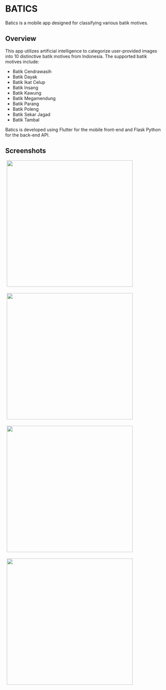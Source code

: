 # BATICS

Batics is a mobile app designed for classifying various batik motives.

## Overview

This app utilizes artificial intelligence to categorize user-provided images into 10 distinctive batik motives from Indonesia. The supported batik motives include:

- Batik Cendrawasih
- Batik Dayak
- Batik Ikat Celup
- Batik Insang
- Batik Kawung
- Batik Megamendung
- Batik Parang
- Batik Poleng
- Batik Sekar Jagad
- Batik Tambal

Batics is developed using Flutter for the mobile front-end and Flask Python for the back-end API.

## Screenshots

<div style="display: flex; justify-content: space-between; align-items: center; flex-wrap: wrap;">

  <img src="https://github.com/brnsbrn/Batics-Mobile/assets/113587270/1d1f75a6-d50f-421f-a020-797620fcf409" width="400" style="margin-bottom: 20px; margin-left: 5px;">
  <img src="https://github.com/brnsbrn/Batics-Mobile/assets/113587270/1a9b8133-97d3-4427-90f3-dae090a7b19a" width="400" style="margin-bottom: 20px; margin-left: 5px;">

</div>

<div style="display: flex; justify-content: space-between; align-items: center; flex-wrap: wrap;">

  <img src="https://github.com/brnsbrn/Batics-Mobile/assets/113587270/b286f7b6-8c53-4e9f-b634-6b15796d4f2c" width="400" style="margin-bottom: 20px; margin-left: 5px;">
  <img src="https://github.com/brnsbrn/Batics-Mobile/assets/113587270/b39e6b74-1c05-46e9-8f42-2b88eba91d1b" width="400" style="margin-bottom: 20px; margin-left: 5px;">

</div>


